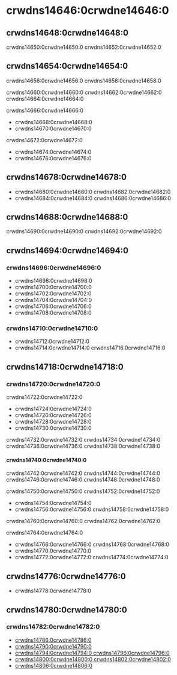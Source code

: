 # crwdns14646:0crwdne14646:0
## crwdns14648:0crwdne14648:0
crwdns14650:0crwdne14650:0 crwdns14652:0crwdne14652:0

## crwdns14654:0crwdne14654:0
crwdns14656:0crwdne14656:0 crwdns14658:0crwdne14658:0

crwdns14660:0crwdne14660:0 crwdns14662:0crwdne14662:0 crwdns14664:0crwdne14664:0

crwdns14666:0crwdne14666:0
- crwdns14668:0crwdne14668:0
- crwdns14670:0crwdne14670:0

crwdns14672:0crwdne14672:0
- crwdns14674:0crwdne14674:0
- crwdns14676:0crwdne14676:0

## crwdns14678:0crwdne14678:0
- crwdns14680:0crwdne14680:0 crwdns14682:0crwdne14682:0
- crwdns14684:0crwdne14684:0 crwdns14686:0crwdne14686:0

## crwdns14688:0crwdne14688:0
crwdns14690:0crwdne14690:0 crwdns14692:0crwdne14692:0

## crwdns14694:0crwdne14694:0
### crwdns14696:0crwdne14696:0
- crwdns14698:0crwdne14698:0
- crwdns14700:0crwdne14700:0
- crwdns14702:0crwdne14702:0
- crwdns14704:0crwdne14704:0
- crwdns14706:0crwdne14706:0
- crwdns14708:0crwdne14708:0

### crwdns14710:0crwdne14710:0
- crwdns14712:0crwdne14712:0
- crwdns14714:0crwdne14714:0 crwdns14716:0crwdne14716:0

## crwdns14718:0crwdne14718:0
### crwdns14720:0crwdne14720:0
crwdns14722:0crwdne14722:0
- crwdns14724:0crwdne14724:0
- crwdns14726:0crwdne14726:0
- crwdns14728:0crwdne14728:0
- crwdns14730:0crwdne14730:0

crwdns14732:0crwdne14732:0 crwdns14734:0crwdne14734:0 crwdns14736:0crwdne14736:0 crwdns14738:0crwdne14738:0

#### crwdns14740:0crwdne14740:0
crwdns14742:0crwdne14742:0 crwdns14744:0crwdne14744:0 crwdns14746:0crwdne14746:0 crwdns14748:0crwdne14748:0

crwdns14750:0crwdne14750:0 crwdns14752:0crwdne14752:0
- crwdns14754:0crwdne14754:0
- crwdns14756:0crwdne14756:0 crwdns14758:0crwdne14758:0

crwdns14760:0crwdne14760:0 crwdns14762:0crwdne14762:0

crwdns14764:0crwdne14764:0
- crwdns14766:0crwdne14766:0 crwdns14768:0crwdne14768:0
- crwdns14770:0crwdne14770:0
- crwdns14772:0crwdne14772:0 crwdns14774:0crwdne14774:0

## crwdns14776:0crwdne14776:0
- crwdns14778:0crwdne14778:0

## crwdns14780:0crwdne14780:0
### crwdns14782:0crwdne14782:0

- [crwdns14786:0crwdne14786:0](crwdns14784:0crwdne14784:0)
- [crwdns14790:0crwdne14790:0](crwdns14788:0crwdne14788:0)
- [crwdns14794:0crwdne14794:0 crwdns14796:0crwdne14796:0](crwdns14792:0crwdne14792:0)
- [crwdns14800:0crwdne14800:0 crwdns14802:0crwdne14802:0](crwdns14798:0crwdne14798:0)
- [crwdns14806:0crwdne14806:0](crwdns14804:0crwdne14804:0)
